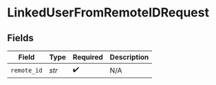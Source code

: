# LinkedUserFromRemoteIDRequest


## Fields

| Field              | Type               | Required           | Description        |
| ------------------ | ------------------ | ------------------ | ------------------ |
| `remote_id`        | *str*              | :heavy_check_mark: | N/A                |